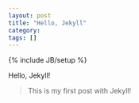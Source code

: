 ```yaml
---
layout: post
title: "Hello, Jekyll"
category: 
tags: []
---
```

{% include JB/setup %}

Hello, Jekyll!

> This is my first post with Jekyll!
